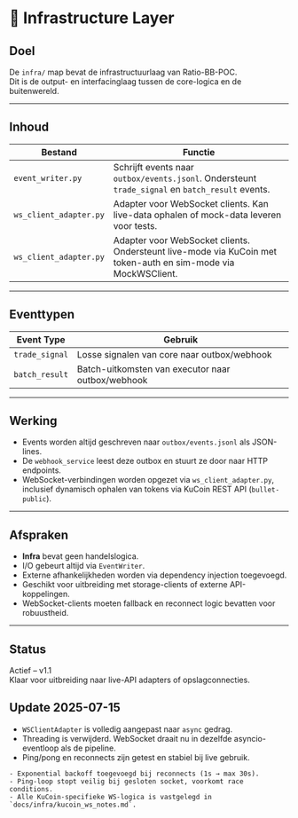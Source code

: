 # 🔧 Infrastructure Layer

## Doel

De `infra/` map bevat de infrastructuurlaag van Ratio-BB-POC.  
Dit is de output- en interfacinglaag tussen de core-logica en de buitenwereld.

---

## Inhoud

| Bestand | Functie |
|----------|--------|
| `event_writer.py` | Schrijft events naar `outbox/events.jsonl`. Ondersteunt `trade_signal` en `batch_result` events. |
| `ws_client_adapter.py` | Adapter voor WebSocket clients. Kan live-data ophalen of mock-data leveren voor tests. |
| `ws_client_adapter.py` | Adapter voor WebSocket clients. Ondersteunt live-mode via KuCoin met token-auth en sim-mode via MockWSClient. |

---

## Eventtypen

| Event Type | Gebruik |
|------------|---------|
| `trade_signal` | Losse signalen van core naar outbox/webhook |
| `batch_result` | Batch-uitkomsten van executor naar outbox/webhook |

---

## Werking

- Events worden altijd geschreven naar `outbox/events.jsonl` als JSON-lines.
- De `webhook_service` leest deze outbox en stuurt ze door naar HTTP endpoints.
- WebSocket-verbindingen worden opgezet via `ws_client_adapter.py`, inclusief dynamisch ophalen van tokens via KuCoin REST API (`bullet-public`).

---

## Afspraken

- **Infra** bevat geen handelslogica.
- I/O gebeurt altijd via `EventWriter`.
- Externe afhankelijkheden worden via dependency injection toegevoegd.
- Geschikt voor uitbreiding met storage-clients of externe API-koppelingen.
- WebSocket-clients moeten fallback en reconnect logic bevatten voor robuustheid.

---

## Status

Actief – v1.1  
Klaar voor uitbreiding naar live-API adapters of opslagconnecties.

## Update 2025-07-15

- `WSClientAdapter` is volledig aangepast naar `async` gedrag.
- Threading is verwijderd. WebSocket draait nu in dezelfde asyncio-eventloop als de pipeline.
- Ping/pong en reconnects zijn getest en stabiel bij live gebruik.

```
- Exponential backoff toegevoegd bij reconnects (1s → max 30s).
- Ping-loop stopt veilig bij gesloten socket, voorkomt race conditions.
- Alle KuCoin-specifieke WS-logica is vastgelegd in `docs/infra/kucoin_ws_notes.md`.
```